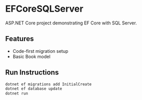 # EFCoreSQLServer

ASP.NET Core project demonstrating EF Core with SQL Server.

## Features
- Code-first migration setup
- Basic Book model

## Run Instructions
```bash
dotnet ef migrations add InitialCreate
dotnet ef database update
dotnet run
```
